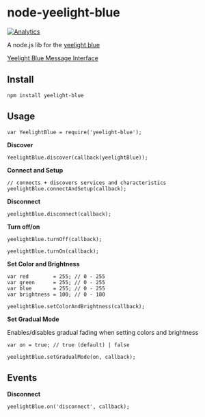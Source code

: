 node-yeelight-blue
==================

[![Analytics](https://ga-beacon.appspot.com/UA-56089547-1/sandeepmistry/node-yeelight-blue?pixel)](https://github.com/igrigorik/ga-beacon)

A node.js lib for the [yeelight blue](http://www.yeelight.com/en_US/product/yeelight-blue)

[Yeelight Blue Message Interface](http://www.yeelight.com/download/yeelight_blue_message_interface_v1.0.pdf)


Install
-------

    npm install yeelight-blue

Usage
-----

    var YeelightBlue = require('yeelight-blue');

__Discover__

    YeelightBlue.discover(callback(yeelightBlue));

__Connect and Setup__

    // connects + discovers services and characteristics
    yeelightBlue.connectAndSetup(callback);

__Disconnect__

    yeelightBlue.disconnect(callback);

__Turn off/on__

    yeelightBlue.turnOff(callback);

    yeelightBlue.turnOn(callback);

__Set Color and Brightness__

    var red        = 255; // 0 - 255
    var green      = 255; // 0 - 255
    var blue       = 255; // 0 - 255
    var brightness = 100; // 0 - 100

    yeelightBlue.setColorAndBrightness(callback);

__Set Gradual Mode__

Enables/disables gradual fading when setting colors and brightness
    
    var on = true; // true (default) | false

    yeelightBlue.setGradualMode(on, callback);

Events 
------

__Disconnect__

    yeelightBlue.on('disconnect', callback);
